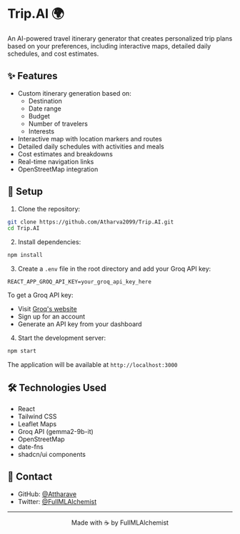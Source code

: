 # Trip.AI 🌍

An AI-powered travel itinerary generator that creates personalized trip plans based on your preferences, including interactive maps, detailed daily schedules, and cost estimates.

## ✨ Features

- Custom itinerary generation based on:
  - Destination
  - Date range
  - Budget
  - Number of travelers
  - Interests
- Interactive map with location markers and routes
- Detailed daily schedules with activities and meals
- Cost estimates and breakdowns
- Real-time navigation links
- OpenStreetMap integration

## 🚀 Setup

1. Clone the repository:
```bash
git clone https://github.com/Atharva2099/Trip.AI.git
cd Trip.AI
```

2. Install dependencies:
```bash
npm install
```

3. Create a `.env` file in the root directory and add your Groq API key:
```
REACT_APP_GROQ_API_KEY=your_groq_api_key_here
```

To get a Groq API key:
- Visit [Groq's website](https://groq.com)
- Sign up for an account
- Generate an API key from your dashboard

4. Start the development server:
```bash
npm start
```

The application will be available at `http://localhost:3000`

## 🛠️ Technologies Used

- React
- Tailwind CSS
- Leaflet Maps
- Groq API (gemma2-9b-it)
- OpenStreetMap
- date-fns
- shadcn/ui components

## 📧 Contact

- GitHub: [@Attharave](https://github.com/Atharva2099)
- Twitter: [@FullMLAlchemist](https://x.com/attharave)

---
<p align="center">
  Made with ☕️  by FullMLAlchemist
</p>
